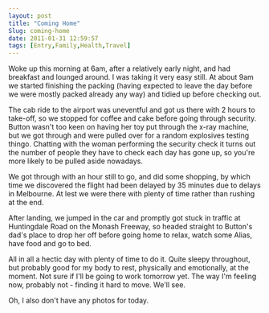 ```yaml
---
layout: post
title: "Coming Home"
Slug: coming-home
date: 2011-01-31 12:59:57
tags: [Entry,Family,Health,Travel]
---
```

Woke up this morning at 6am, after a relatively early night, and had breakfast and lounged around. I was taking it very easy still. At about 9am we started finishing the packing (having expected to leave the day before we were mostly packed already any way) and tidied up before checking out.

The cab ride to the airport was uneventful and got us there with 2 hours to take-off, so we stopped for coffee and cake before going through security. Button wasn't too keen on having her toy put through the x-ray machine, but we got through and were pulled over for a random explosives testing thingo. Chatting with the woman performing the security check it turns out the number of people they have to check each day has gone up, so you're more likely to be pulled aside nowadays.

We got through with an hour still to go, and did some shopping, by which time we discovered the flight had been delayed by 35 minutes due to delays in Melbourne. At lest we were there with plenty of time rather than rushing at the end.

After landing, we jumped in the car and promptly got stuck in traffic at Huntingdale Road on the Monash Freeway, so headed straight to Button's dad's place to drop her off before going home to relax, watch some Alias, have food and go to bed.

All in all a hectic day with plenty of time to do it. Quite sleepy throughout, but probably good for my body to rest, physically and emotionally, at the moment. Not sure if I'll be going to work tomorrow yet. The way I'm feeling now, probably not - finding it hard to move. We'll see.

Oh, I also don't have any photos for today.

